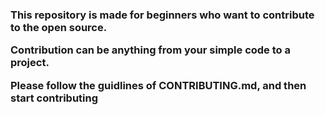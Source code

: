 <h3>
This repository is made for beginners who want to contribute to the open source.

Contribution can be anything from your simple code to a project.

Please follow the guidlines of CONTRIBUTING.md, and then start contributing</h3>
